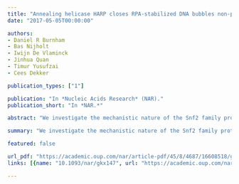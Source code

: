 ```yaml
---
title: "Annealing helicase HARP closes RPA-stabilized DNA bubbles non-processively"
date: "2017-05-05T00:00:00"

authors:
- Daniel R Burnham
- Bas Nijholt
- Iwijn De Vlaminck
- Jinhua Quan
- Timur Yusufzai
- Cees Dekker

publication_types: ["1"]

publication: "In *Nucleic Acids Research* (NAR)."
publication_short: "In *NAR.*"

abstract: "We investigate the mechanistic nature of the Snf2 family protein HARP, mutations of which are responsible for Schimke immuno-osseous dysplasia. Using a single-molecule magnetic tweezers assay, we construct RPA-stabilized DNA bubbles within torsionally constrained DNA to investigate the annealing action of HARP on a physiologically relevant substrate. We find that HARP closes RPA-stabilized bubbles in a slow reaction, taking on the order of tens of minutes for ∼600 bp of DNA to be re-annealed. The data indicate that DNA re-anneals through the removal of RPA, which is observed as clear steps in the bubble-closing traces. The dependence of the closing rate on both ionic strength and HARP concentration indicates that removal of RPA occurs via an association-dissociation mechanism where HARP does not remain associated with the DNA. The enzyme exhibits classical Michaelis–Menten kinetics and acts cooperatively with a Hill coefficient of 3 ± 1. Our work also allows the determination of some important features of RPA-bubble structures at low supercoiling, including the existence of multiple bubbles and that RPA molecules are mis-registered on the two strands."

summary: "We investigate the mechanistic nature of the Snf2 family protein HARP, mutations of which are responsible for Schimke immuno-osseous dysplasia."

featured: false

url_pdf: "https://academic.oup.com/nar/article-pdf/45/8/4687/16608518/gkx147.pdf"
links: [{name: "10.1093/nar/gkx147", url: "https://academic.oup.com/nar/article/45/8/4687/3057348"}]

---
```

